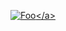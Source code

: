 <a href="[http://google.com.au/](https://github.com/BlurryGuy/Colored-Text-In-Colorama)" rel="Picture:">![Foo]([http://www.google.com.au/images/nav_logo7.png](https://cdn.discordapp.com/attachments/1022998020918362133/1030813352508801124/unknown.png))</a>
